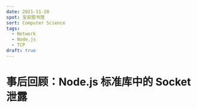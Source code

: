 ```yaml
---
date: 2021-11-20
spot: 宝安图书馆
sort: Computer Science
tags:
  - Network
  - Node.js
  - TCP
draft: true
---
```


# 事后回顾：Node.js 标准库中的 Socket 泄露
